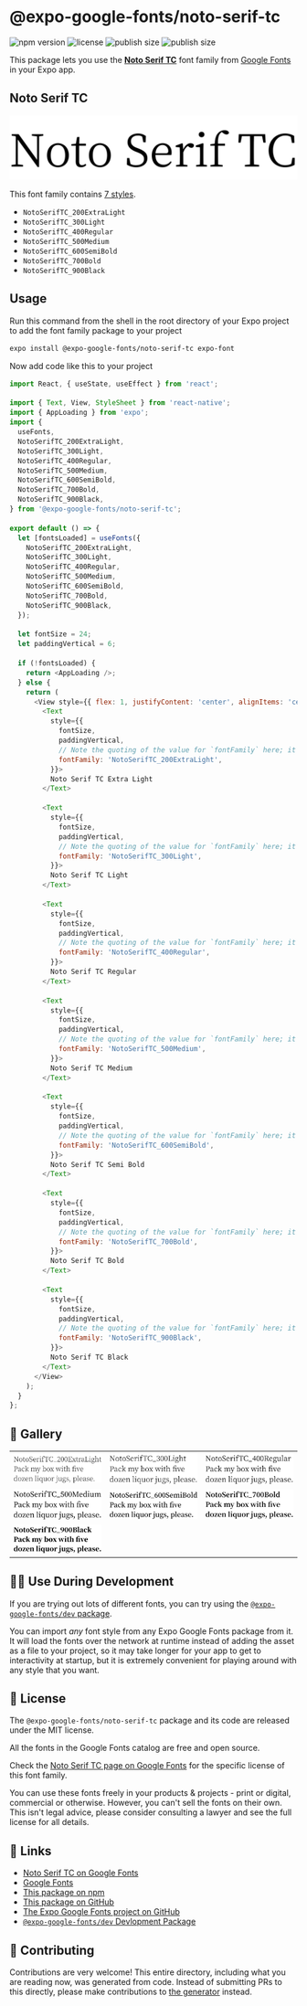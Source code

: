 # @expo-google-fonts/noto-serif-tc

![npm version](https://flat.badgen.net/npm/v/@expo-google-fonts/noto-serif-tc)
![license](https://flat.badgen.net/github/license/expo/google-fonts)
![publish size](https://flat.badgen.net/packagephobia/install/@expo-google-fonts/noto-serif-tc)
![publish size](https://flat.badgen.net/packagephobia/publish/@expo-google-fonts/noto-serif-tc)

This package lets you use the [**Noto Serif TC**](https://fonts.google.com/specimen/Noto+Serif+TC) font family from [Google Fonts](https://fonts.google.com/) in your Expo app.

## Noto Serif TC

![Noto Serif TC](./font-family.png)

This font family contains [7 styles](#-gallery).

- `NotoSerifTC_200ExtraLight`
- `NotoSerifTC_300Light`
- `NotoSerifTC_400Regular`
- `NotoSerifTC_500Medium`
- `NotoSerifTC_600SemiBold`
- `NotoSerifTC_700Bold`
- `NotoSerifTC_900Black`

## Usage

Run this command from the shell in the root directory of your Expo project to add the font family package to your project
```sh
expo install @expo-google-fonts/noto-serif-tc expo-font
```

Now add code like this to your project
```js
import React, { useState, useEffect } from 'react';

import { Text, View, StyleSheet } from 'react-native';
import { AppLoading } from 'expo';
import {
  useFonts,
  NotoSerifTC_200ExtraLight,
  NotoSerifTC_300Light,
  NotoSerifTC_400Regular,
  NotoSerifTC_500Medium,
  NotoSerifTC_600SemiBold,
  NotoSerifTC_700Bold,
  NotoSerifTC_900Black,
} from '@expo-google-fonts/noto-serif-tc';

export default () => {
  let [fontsLoaded] = useFonts({
    NotoSerifTC_200ExtraLight,
    NotoSerifTC_300Light,
    NotoSerifTC_400Regular,
    NotoSerifTC_500Medium,
    NotoSerifTC_600SemiBold,
    NotoSerifTC_700Bold,
    NotoSerifTC_900Black,
  });

  let fontSize = 24;
  let paddingVertical = 6;

  if (!fontsLoaded) {
    return <AppLoading />;
  } else {
    return (
      <View style={{ flex: 1, justifyContent: 'center', alignItems: 'center' }}>
        <Text
          style={{
            fontSize,
            paddingVertical,
            // Note the quoting of the value for `fontFamily` here; it expects a string!
            fontFamily: 'NotoSerifTC_200ExtraLight',
          }}>
          Noto Serif TC Extra Light
        </Text>

        <Text
          style={{
            fontSize,
            paddingVertical,
            // Note the quoting of the value for `fontFamily` here; it expects a string!
            fontFamily: 'NotoSerifTC_300Light',
          }}>
          Noto Serif TC Light
        </Text>

        <Text
          style={{
            fontSize,
            paddingVertical,
            // Note the quoting of the value for `fontFamily` here; it expects a string!
            fontFamily: 'NotoSerifTC_400Regular',
          }}>
          Noto Serif TC Regular
        </Text>

        <Text
          style={{
            fontSize,
            paddingVertical,
            // Note the quoting of the value for `fontFamily` here; it expects a string!
            fontFamily: 'NotoSerifTC_500Medium',
          }}>
          Noto Serif TC Medium
        </Text>

        <Text
          style={{
            fontSize,
            paddingVertical,
            // Note the quoting of the value for `fontFamily` here; it expects a string!
            fontFamily: 'NotoSerifTC_600SemiBold',
          }}>
          Noto Serif TC Semi Bold
        </Text>

        <Text
          style={{
            fontSize,
            paddingVertical,
            // Note the quoting of the value for `fontFamily` here; it expects a string!
            fontFamily: 'NotoSerifTC_700Bold',
          }}>
          Noto Serif TC Bold
        </Text>

        <Text
          style={{
            fontSize,
            paddingVertical,
            // Note the quoting of the value for `fontFamily` here; it expects a string!
            fontFamily: 'NotoSerifTC_900Black',
          }}>
          Noto Serif TC Black
        </Text>
      </View>
    );
  }
};

```

## 🔡 Gallery


||||
|-|-|-|
|![NotoSerifTC_200ExtraLight](./NotoSerifTC_200ExtraLight.ttf.png)|![NotoSerifTC_300Light](./NotoSerifTC_300Light.ttf.png)|![NotoSerifTC_400Regular](./NotoSerifTC_400Regular.ttf.png)||
|![NotoSerifTC_500Medium](./NotoSerifTC_500Medium.ttf.png)|![NotoSerifTC_600SemiBold](./NotoSerifTC_600SemiBold.ttf.png)|![NotoSerifTC_700Bold](./NotoSerifTC_700Bold.ttf.png)||
|![NotoSerifTC_900Black](./NotoSerifTC_900Black.ttf.png)||||


## 👩‍💻 Use During Development

If you are trying out lots of different fonts, you can try using the [`@expo-google-fonts/dev` package](https://github.com/expo/google-fonts/tree/master/font-packages/dev#readme).

You can import *any* font style from any Expo Google Fonts package from it. It will load the fonts
over the network at runtime instead of adding the asset as a file to your project, so it may take longer
for your app to get to interactivity at startup, but it is extremely convenient
for playing around with any style that you want.

## 📖 License

The `@expo-google-fonts/noto-serif-tc` package and its code are released under the MIT license.

All the fonts in the Google Fonts catalog are free and open source.

Check the [Noto Serif TC page on Google Fonts](https://fonts.google.com/specimen/Noto+Serif+TC) for the specific license of this font family.

You can use these fonts freely in your products & projects - print or digital, commercial or otherwise. However, you can't sell the fonts on their own. This isn't legal advice, please consider consulting a lawyer and see the full license for all details.

## 🔗 Links

- [Noto Serif TC on Google Fonts](https://fonts.google.com/specimen/Noto+Serif+TC)
- [Google Fonts](https://fonts.google.com/)
- [This package on npm](https://www.npmjs.com/package/@expo-google-fonts/noto-serif-tc)
- [This package on GitHub](https://github.com/expo/google-fonts/tree/master/font-packages/noto-serif-tc)
- [The Expo Google Fonts project on GitHub](https://github.com/expo/google-fonts)
- [`@expo-google-fonts/dev` Devlopment Package](https://github.com/expo/google-fonts/tree/master/font-packages/dev)

## 🤝 Contributing

Contributions are very welcome! This entire directory, including what you are reading now, was generated from code. Instead of submitting PRs to this directly, please make contributions to [the generator](https://github.com/expo/google-fonts/tree/master/packages/generator) instead.
